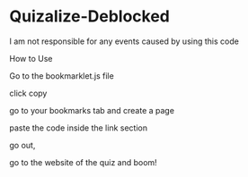 # Quizalize-Deblocked
I am not responsible for any events caused by using this code

How to Use

Go to the bookmarklet.js file 

click copy

go to your bookmarks tab and create a page

paste the code inside the link section

go out, 

go to the website of the quiz and boom!
